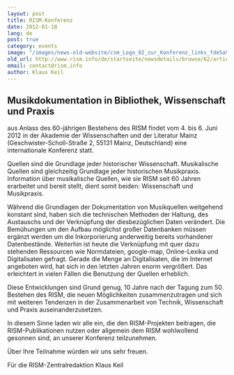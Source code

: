```yaml
---
layout: post
title: RISM-Konferenz
date: 2012-01-18
lang: de
post: true
category: events
image: "/images/news-old-website/csm_Logo_02_zur_Konferenz_links_fde5a9a1c0.jpg"
old_url: http://www.rism.info/de/startseite/newsdetails/browse/62/article/64/rism-conference.html
email: contact@rism.info
author: Klaus Keil
---
```



## **Musikdokumentation in Bibliothek, Wissenschaft und Praxis**

aus Anlass des 60-jährigen Bestehens des RISM findet vom 4. bis 6. Juni 2012 in der Akademie der Wissenschaften und der Literatur Mainz (Geschwister-Scholl-Straße 2, 55131 Mainz, Deutschland) eine internationale Konferenz statt.

Quellen sind die Grundlage jeder historischer Wissenschaft. Musikalische Quellen sind gleichzeitig Grundlage jeder historischen Musikpraxis. Information über musikalische Quellen, wie sie RISM seit 60 Jahren erarbeitet und bereit stellt, dient somit beiden: Wissenschaft und Musikpraxis.

Während die Grundlagen der Dokumentation von Musikquellen weitgehend konstant sind, haben sich die technischen Methoden der Haltung, des Austauschs und der Verknüpfung der diesbezüglichen Daten verändert. Die Bemühungen um den Aufbau möglichst großer Datenbanken müssen ergänzt werden um die Inkorporierung anderweitig bereits vorhandener Datenbestände. Weiterhin ist heute die Verknüpfung mit quer dazu stehenden Ressourcen wie Normdateien, google-map, Online-Lexika und Digitalisaten gefragt. Gerade die Menge an Digitalisaten, die im Internet angeboten wird, hat sich in den letzten Jahren enorm vergrößert. Das erleichtert in vielen Fällen die Benutzung der Quellen erheblich.

Diese Entwicklungen sind Grund genug, 10 Jahre nach der Tagung zum 50. Bestehen des RISM, die neuen Möglichkeiten zusammenzutragen und sich mit weiteren Tendenzen in der Zusammenarbeit von Technik, Wissenschaft und Praxis auseinanderzusetzen.

In diesem Sinne laden wir alle ein, die den RISM-Projekten beitragen, die RISM-Publikationen nutzen oder allgemein dem RISM wohlwollend gesonnen sind, an unserer Konferenz teilzunehmen.

Über Ihre Teilnahme würden wir uns sehr freuen.

Für die RISM-Zentralredaktion
Klaus Keil